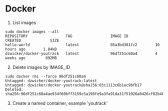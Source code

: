 # Docker

1. List images

```
sudo docker images --all
REPOSITORY                 TAG                 IMAGE ID            CREATED             SIZE
hello-world                latest              05a3bd381fc2        10 hours ago        1.84kB
dzwicker/docker-youtrack   latest              96df251c60a4        4 weeks ago         892MB
```

2. Delete images by IMAGE_ID

```
sudo docker rmi --force 96df251c60a4
Untagged: dzwicker/docker-youtrack:latest
Untagged: dzwicker/docker-youtrack@sha256:03c1113c6b1ec9bfb17
Deleted: sha256:96df251c60a4ae934f60bff3159c5a198fe9a3fa91da31f51026a0426cf82b46
```

3. Create a named container, example 'youtrack'

```

```
